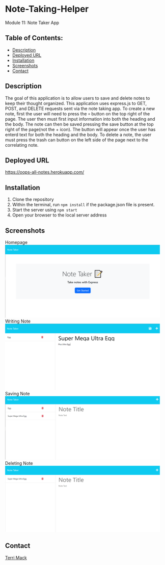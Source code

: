 # Note-Taking-Helper
Module 11: Note Taker App

## Table of Contents:
- [Description](#Description)
- [Deployed URL](#Deployed-URL)
- [Installation](#Installation)
- [Screenshots](#Screenshots)
- [Contact](#Contact)

## Description
The goal of this application is to allow users to save and delete notes to keep their thought organized. This application uses express.js to GET, POST, and DELETE requests sent via the note taking app. To create a new note, first the user will need to press the `+` button on the top right of the page. The user then must first input information into both the heading and the body. The note can then be saved pressing the save button at the top right of the page(not the + icon). The button will appear once the user has enterd text for both the heading and the body. To delete a note, the user must press the trash can button on the left side of the page next to the correlating note. 

## Deployed URL
https://oops-all-notes.herokuapp.com/

## Installation

1. Clone the repository
2. Within the terminal, run `npm install` if the package.json file is present.
4. Start the server using `npm start`
5. Open your browser to the local server address

## Screenshots

Homepage
![Homepage Screenshot](./public/assets/images/homepage-screenshot.png)
Writing Note 
![Writing Note Screenshot](./public/assets/images/note-in-progress.png)
Saving Note 
![Saving Note Screenshot](./public/assets/images/saved-note.png)
Deleting Note 
![Deleting Note Screenshot](./public/assets/images/deleted-note.png)
## Contact
[Terri Mack](https://github.com/terrinmack?tab=repositories)
